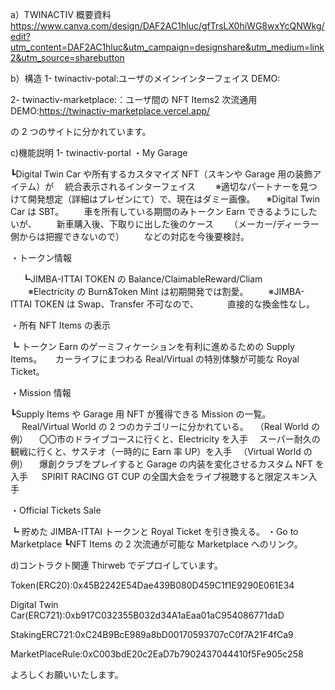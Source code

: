 a）TWINACTIV 概要資料
https://www.canva.com/design/DAF2AC1hluc/gfTrsLX0hiWG8wxYcQNWkg/edit?utm_content=DAF2AC1hluc&utm_campaign=designshare&utm_medium=link2&utm_source=sharebutton

b）構造
1- twinactiv-potal:ユーザのメインインターフェイス
DEMO:

2- twinactiv-marketplace:：ユーザ間の NFT Items2 次流通用
DEMO:https://twinactiv-marketplace.vercel.app/

の 2 つのサイトに分かれています。

c)機能説明
1- twinactiv-portal
・My Garage

┗Digital Twin Car や所有するカスタマイズ NFT（スキンや Garage 用の装飾アイテム）が
　統合表示されるインターフェイス　
　※適切なパートナーを見つけて開発想定（詳細はプレゼンにて）で、現在はダミー画像。
　※Digital Twin Car は SBT。
　　車を所有している期間のみトークン Earn できるようにしたいが、
　　新車購入後、下取りに出した後のケース
　　（メーカー/ディーラー側からは把握できないので）
　　などの対応を今後要検討。

・トークン情報

　 ┗JIMBA-ITTAI TOKEN の Balance/ClaimableReward/Cliam
　　※Electricity の Burn&Token Mint は初期開発では割愛。
　　※JIMBA-ITTAI TOKEN は Swap、Transfer 不可なので、
　　　直接的な換金性なし。

・所有 NFT Items の表示

┗ トークン Earn のゲーミフィケーションを有利に進めるための Supply Items。
　 カーライフにまつわる Real/Virtual の特別体験が可能な Royal Ticket。

・Mission 情報

┗Supply Items や Garage 用 NFT が獲得できる Mission の一覧。
　 Real/Virtual World の 2 つのカテゴリーに分かれている。
　（Real World の例）
　〇〇市のドライブコースに行くと、Electricity を入手
　スーパー耐久の観戦に行くと、サステオ（一時的に Earn 率 UP）を入手
　（Virtual World の例）
　爆創クラブをプレイすると Garage の内装を変化させるカスタム NFT を入手
　 SPIRIT RACING GT CUP の全国大会をライブ視聴すると限定スキン入手

・Official Tickets Sale

┗ 貯めた JIMBA-ITTAI トークンと Royal Ticket を引き換える。
・Go to Marketplace
┗NFT Items の 2 次流通が可能な Marketplace へのリンク。

d)コントラクト関連
Thirweb でデプロイしています。

Token(ERC20):0x45B2242E54Dae439B080D459C1f1E9290E061E34

Digital Twin Car(ERC721):0xb917C032355B032d34A1aEaa01aC954086771daD

StakingERC721:0xC24B9BcE989a8bD00170593707cC0f7A21F4fCa9

MarketPlaceRule:0xC003bdE20c2EaD7b7902437044410f5Fe905c258

よろしくお願いいたします。
